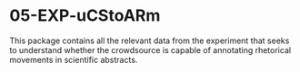 # 05-EXP-uCStoARm
This package contains all the relevant data from the experiment that seeks to understand whether the crowdsource is capable of annotating rhetorical movements in scientific abstracts.
